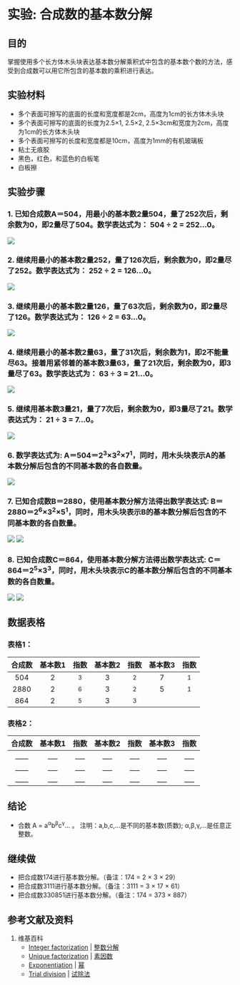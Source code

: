 # 实验: 合成数的基本数分解

## 目的

掌握使用多个长方体木头块表达基本数分解乘积式中包含的基本数个数的方法，感受到合成数可以用它所包含的基本数的乘积进行表达。

## 实验材料

- 多个表面可擦写的底面的长度和宽度都是2cm，高度为1cm的长方体木头块
- 多个表面可擦写的底面的长度为2.5×1, 2.5×2, 2.5×3cm和宽度为2cm，高度为1cm的长方体木头块
- 多个表面可擦写的长度和宽度都是10cm，高度为1mm的有机玻璃板
- 粘土无痕胶
- 黑色，红色，和蓝色的白板笔
- 白板擦

## 实验步骤

### 1. 已知合成数A＝504，用最小的基本数2量504，量了252次后，剩余数为0，即2量尽了504。数学表达式为： 504 ÷ 2 = 252...0。

![](/images/数论/素数和合数/合成数的基本数分解/1a1.jpg)

### 2. 继续用最小的基本数2量252，量了126次后，剩余数为0，即2量尽了252。数学表达式为： 252 ÷ 2 = 126...0。

![](/images/数论/素数和合数/合成数的基本数分解/1a2.jpg)

### 3. 继续用最小的基本数2量126，量了63次后，剩余数为0，即2量尽了126。数学表达式为： 126 ÷ 2 = 63...0。

![](/images/数论/素数和合数/合成数的基本数分解/1a3.jpg)

### 4. 继续用最小的基本数2量63，量了31次后，剩余数为1，即2不能量尽63。接着用紧邻着的基本数3量63，量了21次后，剩余数为0，即3量尽了63。数学表达式为： 63 ÷ 3 = 21...0。

![](/images/数论/素数和合数/合成数的基本数分解/1a4.jpg)

### 5. 继续用基本数3量21，量了7次后，剩余数为0，即3量尽了21。数学表达式为： 21 ÷ 3 = 7...0。

![](/images/数论/素数和合数/合成数的基本数分解/1a5.jpg)

### 6. 数学表达式为: A＝504＝2<sup>3</sup>×3<sup>2</sup>×7<sup>1</sup>，同时，用木头块表示A的基本数分解后包含的不同基本数的各自数量。

![](/images/数论/素数和合数/合成数的基本数分解/1a6.jpg)

### 7. 已知合成数B＝2880，使用基本数分解方法得出数学表达式: B＝2880＝2<sup>6</sup>×3<sup>2</sup>×5<sup>1</sup>，同时，用木头块表示B的基本数分解后包含的不同基本数的各自数量。

![](/images/数论/素数和合数/合成数的基本数分解/1a7.jpg)
![](/images/数论/素数和合数/合成数的基本数分解/1a8.jpg)

### 8. 已知合成数C＝864，使用基本数分解方法得出数学表达式: C＝864＝2<sup>5</sup>×3<sup>3</sup>，同时，用木头块表示C的基本数分解后包含的不同基本数的各自数量。

![](/images/数论/素数和合数/合成数的基本数分解/1a9.jpg)
![](/images/数论/素数和合数/合成数的基本数分解/1a10.jpg)

## 数据表格

### 表格1：

|  合成数 |基本数1|    指数    |基本数2|     指数   |基本数3|     指数   |
| :----: | :--: | :--------: | :--: | :--------: | :--: | :--------: |
|  504   |   2  |<sup>3</sup>|   3  |<sup>2</sup>|   7  |<sup>1</sup>|
|  2880  |   2  |<sup>6</sup>|   3  |<sup>2</sup>|   5  |<sup>1</sup>|
|  864   |   2  |<sup>5</sup>|   3  |<sup>3</sup>|      |            |

### 表格2：

|  合成数 |基本数1|    指数    |基本数2|    指数   |基本数3|     指数   |
| :----: | :--: | :--------: | :--: | :--------: | :--: | :--------: |
|  ____  |  ___ |     ___    |  ___ |     ___    | ___  |     ___    |
|  ____  |  ___ |     ___    |  ___ |     ___    | ___  |     ___    |
|  ____  |  ___ |     ___    |  ___ |     ___    | ___  |     ___    |

## 结论

- 合数 A = a<sup>α</sup>b<sup>β</sup>c<sup>γ</sup>... 。 注明：a,b,c,...是不同的基本数(质数); α,β,γ,...是任意正整数。 

## 继续做

- 把合成数174进行基本数分解。（备注：174 = 2 × 3 × 29）
- 把合成数3111进行基本数分解。（备注：3111 = 3 × 17 × 61）
- 把合成数330851进行基本数分解。（备注：174 = 373 × 887）

## 参考文献及资料

1. 维基百科
	- [Integer factorization](https://en.wikipedia.org/wiki/Integer_factorization) | [整数分解](https://zh.wikipedia.org/wiki/整数分解) 
	- [Unique factorization](https://en.wikipedia.org/wiki/Prime_number#Unique_factorization) | [素因数](https://zh.wikipedia.org/wiki/素因数) 
	- [Exponentiation](https://en.wikipedia.org/wiki/Exponentiation) | [幂](https://zh.wikipedia.org/wiki/幂)
	- [Trial division](https://en.wikipedia.org/wiki/Trial_division) | [试除法](https://zh.wikipedia.org/wiki/试除法) 



